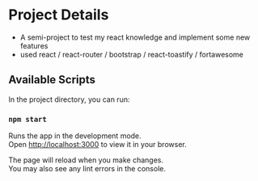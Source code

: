 # Project Details

- A semi-project to test my react knowledge and implement some new features
- used react / react-router / bootstrap / react-toastify / fortawesome

## Available Scripts

In the project directory, you can run:

### `npm start`

Runs the app in the development mode.\
Open [http://localhost:3000](http://localhost:3000) to view it in your browser.

The page will reload when you make changes.\
You may also see any lint errors in the console.
